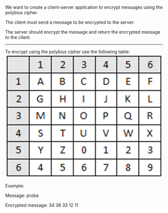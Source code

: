 We want to create a client-server application to encrypt messages using the polybius cipher.

The client must send a message to be encrypted to the server.

The server should encrypt the message and return the encrypted message to the client.

---

To encrypt using the polybius cipher use the following table:
![img.png](img.png)

Example:

Message: proba

Encrypted message: 34 36 33 12 11